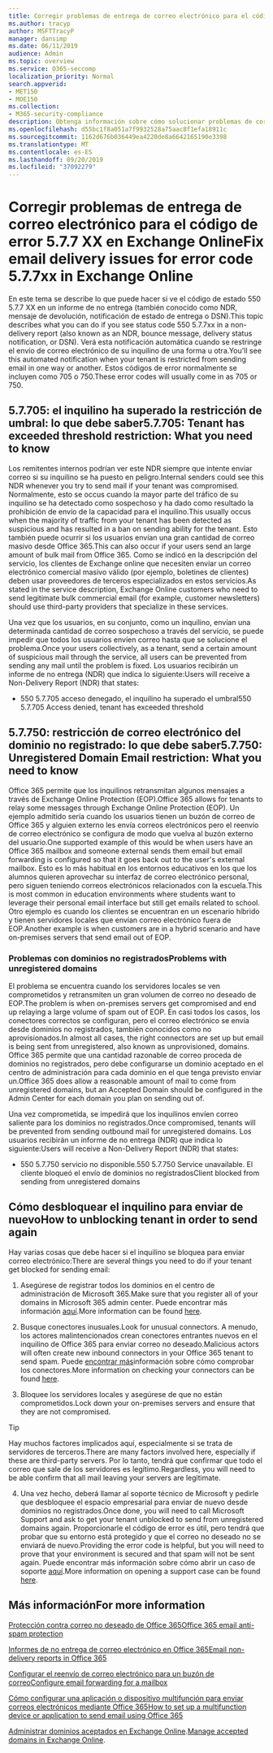 ```yaml
---
title: Corregir problemas de entrega de correo electrónico para el código de error 5.7.7 XX en Exchange Online
ms.author: tracyp
author: MSFTTracyP
manager: dansimp
ms.date: 06/11/2019
audience: Admin
ms.topic: overview
ms.service: O365-seccomp
localization_priority: Normal
search.appverid:
- MET150
- MOE150
ms.collection:
- M365-security-compliance
description: Obtenga información sobre cómo solucionar problemas de correo electrónico para el código de error 5.7.7 XX en Exchange Online (inquilino bloqueado del envío de correo).
ms.openlocfilehash: d55bc1f8a051a7f9932528a75aac8f1efa18911c
ms.sourcegitcommit: 1162d676b036449ea4220de8a6642165190e3398
ms.translationtype: MT
ms.contentlocale: es-ES
ms.lasthandoff: 09/20/2019
ms.locfileid: "37092279"
---
```

# <a name="fix-email-delivery-issues-for-error-code-577xx-in-exchange-online"></a><span data-ttu-id="6e5c2-103">Corregir problemas de entrega de correo electrónico para el código de error 5.7.7 XX en Exchange Online</span><span class="sxs-lookup"><span data-stu-id="6e5c2-103">Fix email delivery issues for error code 5.7.7xx in Exchange Online</span></span>

<span data-ttu-id="6e5c2-104">En este tema se describe lo que puede hacer si ve el código de estado 550 5.7.7 XX en un informe de no entrega (también conocido como NDR, mensaje de devolución, notificación de estado de entrega o DSN).</span><span class="sxs-lookup"><span data-stu-id="6e5c2-104">This topic describes what you can do if you see status code 550 5.7.7xx in a non-delivery report (also known as an NDR, bounce message, delivery status notification, or DSN).</span></span> <span data-ttu-id="6e5c2-105">Verá esta notificación automática cuando se restringe el envío de correo electrónico de su inquilino de una forma u otra.</span><span class="sxs-lookup"><span data-stu-id="6e5c2-105">You'll see this automated notification when your tenant is restricted from sending email in one way or another.</span></span> <span data-ttu-id="6e5c2-106">Estos códigos de error normalmente se incluyen como 705 o 750.</span><span class="sxs-lookup"><span data-stu-id="6e5c2-106">These error codes will usually come in as 705 or 750.</span></span>

## <a name="57705-tenant-has-exceeded-threshold-restriction-what-you-need-to-know"></a><span data-ttu-id="6e5c2-107">5.7.705: el inquilino ha superado la restricción de umbral: lo que debe saber</span><span class="sxs-lookup"><span data-stu-id="6e5c2-107">5.7.705: Tenant has exceeded threshold restriction: What you need to know</span></span>

<span data-ttu-id="6e5c2-108">Los remitentes internos podrían ver este NDR siempre que intente enviar correo si su inquilino se ha puesto en peligro.</span><span class="sxs-lookup"><span data-stu-id="6e5c2-108">Internal senders could see this NDR whenever you try to send mail if your tenant was compromised.</span></span> <span data-ttu-id="6e5c2-109">Normalmente, esto se occus cuando la mayor parte del tráfico de su inquilino se ha detectado como sospechoso y ha dado como resultado la prohibición de envío de la capacidad para el inquilino.</span><span class="sxs-lookup"><span data-stu-id="6e5c2-109">This usually occus when the majority of traffic from your tenant has been detected as suspicious and has resulted in a ban on sending ability for the tenant.</span></span> <span data-ttu-id="6e5c2-110">Esto también puede ocurrir si los usuarios envían una gran cantidad de correo masivo desde Office 365.</span><span class="sxs-lookup"><span data-stu-id="6e5c2-110">This can also occur if your users send an large amount of bulk mail from Office 365.</span></span> <span data-ttu-id="6e5c2-111">Como se indicó en la descripción del servicio, los clientes de Exchange online que necesiten enviar un correo electrónico comercial masivo válido (por ejemplo, boletines de clientes) deben usar proveedores de terceros especializados en estos servicios.</span><span class="sxs-lookup"><span data-stu-id="6e5c2-111">As stated in the service description, Exchange Online customers who need to send legitimate bulk commercial email (for example, customer newsletters) should use third-party providers that specialize in these services.</span></span>

<span data-ttu-id="6e5c2-112">Una vez que los usuarios, en su conjunto, como un inquilino, envían una determinada cantidad de correo sospechoso a través del servicio, se puede impedir que todos los usuarios envíen correo hasta que se solucione el problema.</span><span class="sxs-lookup"><span data-stu-id="6e5c2-112">Once your users collectively, as a tenant, send a certain amount of suspicious mail through the service, all users can be prevented from sending any mail until the problem is fixed.</span></span> <span data-ttu-id="6e5c2-113">Los usuarios recibirán un informe de no entrega (NDR) que indica lo siguiente:</span><span class="sxs-lookup"><span data-stu-id="6e5c2-113">Users will receive a Non-Delivery Report (NDR) that states:</span></span>

- <span data-ttu-id="6e5c2-114">550 5.7.705 acceso denegado, el inquilino ha superado el umbral</span><span class="sxs-lookup"><span data-stu-id="6e5c2-114">550 5.7.705 Access denied, tenant has exceeded threshold</span></span>

## <a name="57750-unregistered-domain-email-restriction-what-you-need-to-know"></a><span data-ttu-id="6e5c2-115">5.7.750: restricción de correo electrónico del dominio no registrado: lo que debe saber</span><span class="sxs-lookup"><span data-stu-id="6e5c2-115">5.7.750: Unregistered Domain Email restriction: What you need to know</span></span>

<span data-ttu-id="6e5c2-116">Office 365 permite que los inquilinos retransmitan algunos mensajes a través de Exchange Online Protection (EOP).</span><span class="sxs-lookup"><span data-stu-id="6e5c2-116">Office 365 allows for tenants to relay some messages through Exchange Online Protection (EOP).</span></span> <span data-ttu-id="6e5c2-117">Un ejemplo admitido sería cuando los usuarios tienen un buzón de correo de Office 365 y alguien externo les envía correos electrónicos pero el reenvío de correo electrónico se configura de modo que vuelva al buzón externo del usuario.</span><span class="sxs-lookup"><span data-stu-id="6e5c2-117">One supported example of this would be when users have an Office 365 mailbox and someone external sends them email but email forwarding is configured so that it goes back out to the user's external mailbox.</span></span> <span data-ttu-id="6e5c2-118">Esto es lo más habitual en los entornos educativos en los que los alumnos quieren aprovechar su interfaz de correo electrónico personal, pero siguen teniendo correos electrónicos relacionados con la escuela.</span><span class="sxs-lookup"><span data-stu-id="6e5c2-118">This is most common in education environments where students want to leverage their personal email interface but still get emails related to school.</span></span> <span data-ttu-id="6e5c2-119">Otro ejemplo es cuando los clientes se encuentran en un escenario híbrido y tienen servidores locales que envían correo electrónico fuera de EOP.</span><span class="sxs-lookup"><span data-stu-id="6e5c2-119">Another example is when customers are in a hybrid scenario and have on-premises servers that send email out of EOP.</span></span>

### <a name="problems-with-unregistered-domains"></a><span data-ttu-id="6e5c2-120">Problemas con dominios no registrados</span><span class="sxs-lookup"><span data-stu-id="6e5c2-120">Problems with unregistered domains</span></span>

<span data-ttu-id="6e5c2-121">El problema se encuentra cuando los servidores locales se ven comprometidos y retransmiten un gran volumen de correo no deseado de EOP.</span><span class="sxs-lookup"><span data-stu-id="6e5c2-121">The problem is when on-premises servers get compromised and end up relaying a large volume of spam out of EOP.</span></span> <span data-ttu-id="6e5c2-122">En casi todos los casos, los conectores correctos se configuran, pero el correo electrónico se envía desde dominios no registrados, también conocidos como no aprovisionados.</span><span class="sxs-lookup"><span data-stu-id="6e5c2-122">In almost all cases, the right connectors are set up but email is being sent from unregistered, also known as unprovisioned, domains.</span></span> <span data-ttu-id="6e5c2-123">Office 365 permite que una cantidad razonable de correo proceda de dominios no registrados, pero debe configurarse un dominio aceptado en el centro de administración para cada dominio en el que tenga previsto enviar un.</span><span class="sxs-lookup"><span data-stu-id="6e5c2-123">Office 365 does allow a reasonable amount of mail to come from unregistered domains, but an Accepted Domain should be configured in the Admin Center for each domain you plan on sending out of.</span></span>

<span data-ttu-id="6e5c2-124">Una vez comprometida, se impedirá que los inquilinos envíen correo saliente para los dominios no registrados.</span><span class="sxs-lookup"><span data-stu-id="6e5c2-124">Once compromised, tenants will be prevented from sending outbound mail for unregistered domains.</span></span> <span data-ttu-id="6e5c2-125">Los usuarios recibirán un informe de no entrega (NDR) que indica lo siguiente:</span><span class="sxs-lookup"><span data-stu-id="6e5c2-125">Users will receive a Non-Delivery Report (NDR) that states:</span></span>

- <span data-ttu-id="6e5c2-126">550 5.7.750 servicio no disponible.</span><span class="sxs-lookup"><span data-stu-id="6e5c2-126">550 5.7.750 Service unavailable.</span></span> <span data-ttu-id="6e5c2-127">El cliente bloqueó el envío de dominios no registrados</span><span class="sxs-lookup"><span data-stu-id="6e5c2-127">Client blocked from sending from unregistered domains</span></span>

## <a name="how-to-unblocking-tenant-in-order-to-send-again"></a><span data-ttu-id="6e5c2-128">Cómo desbloquear el inquilino para enviar de nuevo</span><span class="sxs-lookup"><span data-stu-id="6e5c2-128">How to unblocking tenant in order to send again</span></span>

<span data-ttu-id="6e5c2-129">Hay varias cosas que debe hacer si el inquilino se bloquea para enviar correo electrónico:</span><span class="sxs-lookup"><span data-stu-id="6e5c2-129">There are several things you need to do if your tenant get blocked for sending email:</span></span>

1. <span data-ttu-id="6e5c2-130">Asegúrese de registrar todos los dominios en el centro de administración de Microsoft 365.</span><span class="sxs-lookup"><span data-stu-id="6e5c2-130">Make sure that you register all of your domains in Microsoft 365 admin center.</span></span> <span data-ttu-id="6e5c2-131">Puede encontrar más información [aquí](https://docs.microsoft.com/en-us/exchange/mail-flow-best-practices/manage-accepted-domains/manage-accepted-domains).</span><span class="sxs-lookup"><span data-stu-id="6e5c2-131">More information can be found [here](https://docs.microsoft.com/en-us/exchange/mail-flow-best-practices/manage-accepted-domains/manage-accepted-domains).</span></span>

2. <span data-ttu-id="6e5c2-132">Busque conectores inusuales.</span><span class="sxs-lookup"><span data-stu-id="6e5c2-132">Look for unusual connectors.</span></span> <span data-ttu-id="6e5c2-133">A menudo, los actores malintencionados crean conectores entrantes nuevos en el inquilino de Office 365 para enviar correo no deseado.</span><span class="sxs-lookup"><span data-stu-id="6e5c2-133">Malicious actors will often create new inbound connectors in your Office 365 tenant to send spam.</span></span> <span data-ttu-id="6e5c2-134">Puede [encontrar más](https://docs.microsoft.com/en-us/powershell/module/exchange/mail-flow/get-inboundconnector?view=exchange-ps)información sobre cómo comprobar los conectores.</span><span class="sxs-lookup"><span data-stu-id="6e5c2-134">More information on checking your connectors can be found [here](https://docs.microsoft.com/en-us/powershell/module/exchange/mail-flow/get-inboundconnector?view=exchange-ps).</span></span> 

3. <span data-ttu-id="6e5c2-135">Bloquee los servidores locales y asegúrese de que no están comprometidos.</span><span class="sxs-lookup"><span data-stu-id="6e5c2-135">Lock down your on-premises servers and ensure that they are not compromised.</span></span>

> [!TIP]
> <span data-ttu-id="6e5c2-136">Hay muchos factores implicados aquí, especialmente si se trata de servidores de terceros.</span><span class="sxs-lookup"><span data-stu-id="6e5c2-136">There are many factors involved here, especially if these are third-party servers.</span></span> <span data-ttu-id="6e5c2-137">Por lo tanto, tendrá que confirmar que todo el correo que sale de los servidores es legítimo.</span><span class="sxs-lookup"><span data-stu-id="6e5c2-137">Regardless, you will need to be able confirm that  all mail leaving your servers are legitimate.</span></span>

4. <span data-ttu-id="6e5c2-138">Una vez hecho, deberá llamar al soporte técnico de Microsoft y pedirle que desbloquee el espacio empresarial para enviar de nuevo desde dominios no registrados.</span><span class="sxs-lookup"><span data-stu-id="6e5c2-138">Once done, you will need to call Microsoft Support and ask to get your tenant unblocked to send from unregistered domains again.</span></span>  <span data-ttu-id="6e5c2-139">Proporcionarle el código de error es útil, pero tendrá que probar que su entorno está protegido y que el correo no deseado no se enviará de nuevo.</span><span class="sxs-lookup"><span data-stu-id="6e5c2-139">Providing the error code is helpful, but you will need to prove that your environment is secured and that spam will not be sent again.</span></span> <span data-ttu-id="6e5c2-140">Puede encontrar más información sobre cómo abrir un caso de soporte [aquí](https://support.office.com/en-us/article/Contact-support-for-business-products-Admin-Help-32a17ca7-6fa0-4870-8a8d-e25ba4ccfd4b#ID0EAADAAA=online).</span><span class="sxs-lookup"><span data-stu-id="6e5c2-140">More information on opening a support case can be found [here](https://support.office.com/en-us/article/Contact-support-for-business-products-Admin-Help-32a17ca7-6fa0-4870-8a8d-e25ba4ccfd4b#ID0EAADAAA=online).</span></span>
  
## <a name="for-more-information"></a><span data-ttu-id="6e5c2-141">Más información</span><span class="sxs-lookup"><span data-stu-id="6e5c2-141">For more information</span></span>

[<span data-ttu-id="6e5c2-142">Protección contra correo no deseado de Office 365</span><span class="sxs-lookup"><span data-stu-id="6e5c2-142">Office 365 email anti-spam protection</span></span>](anti-spam-protection.md)

[<span data-ttu-id="6e5c2-143">Informes de no entrega de correo electrónico en Office 365</span><span class="sxs-lookup"><span data-stu-id="6e5c2-143">Email non-delivery reports in Office 365</span></span>](https://support.office.com/article/email-non-delivery-reports-in-office-365-51daa6b9-2e35-49c4-a0c9-df85bf8533c3)

[<span data-ttu-id="6e5c2-144">Configurar el reenvío de correo electrónico para un buzón de correo</span><span class="sxs-lookup"><span data-stu-id="6e5c2-144">Configure email forwarding for a mailbox</span></span>](https://docs.microsoft.com/en-us/exchange/recipients-in-exchange-online/manage-user-mailboxes/configure-email-forwarding)

[<span data-ttu-id="6e5c2-145">Cómo configurar una aplicación o dispositivo multifunción para enviar correos electrónicos mediante Office 365</span><span class="sxs-lookup"><span data-stu-id="6e5c2-145">How to set up a multifunction device or application to send email using Office 365</span></span>](https://support.office.com/en-us/article/How-to-set-up-a-multifunction-device-or-application-to-send-email-using-Office-365-69f58e99-c550-4274-ad18-c805d654b4c4)

<span data-ttu-id="6e5c2-146">[Administrar dominios aceptados en Exchange Online](https://docs.microsoft.com/en-us/exchange/mail-flow-best-practices/manage-accepted-domains/manage-accepted-domains).</span><span class="sxs-lookup"><span data-stu-id="6e5c2-146">[Manage accepted domains in Exchange Online](https://docs.microsoft.com/en-us/exchange/mail-flow-best-practices/manage-accepted-domains/manage-accepted-domains).</span></span>
